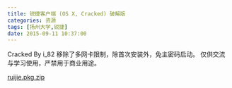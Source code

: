 ```yaml
---
title: 锐捷客户端 (OS X, Cracked) 破解版
categories: 资源
tags: [扬州大学,锐捷]
date: 2015-09-11 10:37:00
---
```


Cracked By i_82
移除了多网卡限制，除首次安装外，免主密码启动。
仅供交流与学习使用，严禁用于商业用途。

[ruijie.pkg.zip][1]


  [1]: https://82flex.com/usr/uploads/2015/09/2707122680.zip
